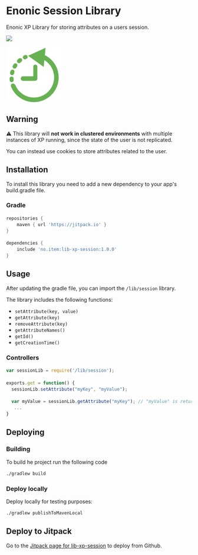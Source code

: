 # Enonic Session Library

Enonic XP Library for storing attributes on a users session.

[![](https://jitpack.io/v/no.item/lib-xp-session.svg)](https://jitpack.io/#no.item/lib-xp-session)

<img src="https://github.com/ItemConsulting/lib-xp-session/raw/main/docs/icon.svg?sanitize=true" width="150">

## Warning

:warning: ​This library will **not work in clustered environments** with multiple instances of XP running, since the state of the user is not replicated.

You can instead use cookies to store attributes related to the user.

## Installation  

To install this library you need to add a new dependency to your app's build.gradle file.

### Gradle

```groovy
repositories {
    maven { url 'https://jitpack.io' }
}

dependencies {
    include 'no.item:lib-xp-session:1.0.0'
}
```

## Usage

After updating the gradle file, you can import the `/lib/session` library.

The library includes the following functions:

 * `setAttribute(key, value)`
 * `getAttribute(key)`
 * `removeAttribute(key)`
 * `getAttributeNames()`
 * `getId()`
 * `getCreationTime()`

### Controllers

```javascript
var sessionLib = require('/lib/session');

exports.get = function() {
  sessionLib.setAttribute("myKey", "myValue");

  var myValue = sessionLib.getAttribute("myKey"); // "myValue" is returned
   ...
}
```

## Deploying

### Building

To build he project run the following code

```bash
./gradlew build
```

### Deploy locally

Deploy locally for testing purposes:

```bash
./gradlew publishToMavenLocal
```

## Deploy to Jitpack

Go to the [Jitpack page for lib-xp-session](https://jitpack.io/#no.item/lib-xp-session) to deploy from Github.
